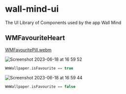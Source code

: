 # wall-mind-ui
The UI Library of Components used by the app Wall Mind

## WMFavouriteHeart

[WMFavouritePill.webm](https://github.com/zurche/wall-mind-ui/assets/15671525/986a15ad-4c1c-4592-a377-f9606d565835)

![Screenshot 2023-06-18 at 16 59 52](https://github.com/zurche/wall-mind-ui/assets/15671525/6275953e-deb0-4480-8ae3-22e7e937d1ba)
```kotlin
WmWallpaper.isFavourite == true
```

![Screenshot 2023-06-18 at 16 59 44](https://github.com/zurche/wall-mind-ui/assets/15671525/9a0571d1-4ce4-4e0a-a4df-88aff62ab444)
```kotlin
WmWallpaper.isFavourite == false
```
